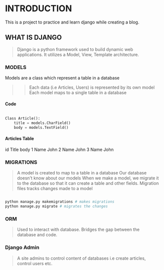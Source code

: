# INTRODUCTION

This is a project to practice and learn django while creating a blog.

## WHAT IS DJANGO

> Django is a python framework used to build dynamic web applications.
> It utilizes a Model, View, Template architecture.

### MODELS

Models are a class which represent a table in a database
>>Each data (i.e Articles, Users) is represented by its own model
>>Each model maps to a single table in a database

#### Code

``` python

Class Article():
    title = models.CharField()
    body = models.TextField()

```

#### Articles Table

id  Title   body
1   Name    John
2   Name    John
3   Name    John

### MIGRATIONS

> A model is created to map to a table in a database
> Our database doesn't know about our models
When we make a model, we migrate it to the database so that it can create a table and other fields.
> Migration files tracks changes made to a model

```bash

python manage.py makemigrations # makes migrations
python manage.py migrate # migrates the changes

```

### ORM

> Used to interact with database. Bridges the gap between
the database and code.

### Django Admin

> A site admins to control content of databases i.e create articles, control users etc.

